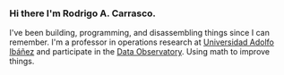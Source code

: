 ### Hi there I'm Rodrigo A. Carrasco.

I've been building, programming, and disassembling things since I can remember. I'm a professor in operations research at 
[Universidad Adolfo Ibáñez](https://ingenieria.uai.cl/) and participate in the [Data Observatory](https://www.dataobservatory.net/). Using math to improve things.

<!--
**drRax/drRax** is a ✨ _special_ ✨ repository because its `README.md` (this file) appears on your GitHub profile.

Here are some ideas to get you started:

- 🔭 I’m currently working on ...
- 🌱 I’m currently learning ...
- 👯 I’m looking to collaborate on ...
- 🤔 I’m looking for help with ...
- 💬 Ask me about ...
- 📫 How to reach me: ...
- 😄 Pronouns: ...
- ⚡ Fun fact: ...
-->
